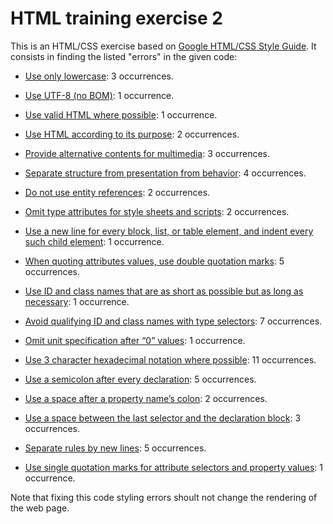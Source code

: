 # HTML training exercise 2

This is an HTML/CSS exercise based on [Google HTML/CSS Style Guide](https://google.github.io/styleguide/htmlcssguide.xml). It consists in
finding the listed "errors" in the given code:

* [Use only lowercase](https://google.github.io/styleguide/htmlcssguide.xml?showone=Capitalization#Capitalization): 3 occurrences.

* [Use UTF-8 (no BOM)](https://google.github.io/styleguide/htmlcssguide.xml?showone=Encoding#Encoding): 1 occurrence.

* [Use valid HTML where possible](https://google.github.io/styleguide/htmlcssguide.xml?showone=HTML_Validity#HTML_Validity): 1 occurrence.

* [Use HTML according to its purpose](https://google.github.io/styleguide/htmlcssguide.xml?showone=Semantics#Semantics): 2 occurrences.

* [Provide alternative contents for multimedia](https://google.github.io/styleguide/htmlcssguide.xml?showone=Multimedia_Fallback#Multimedia_Fallback): 3 occurrences.

* [Separate structure from presentation from behavior](https://google.github.io/styleguide/htmlcssguide.xml?showone=Separation_of_Concerns#Separation_of_Concerns): 4 occurrences.

* [Do not use entity references](https://google.github.io/styleguide/htmlcssguide.xml?showone=Entity_References#Entity_References): 2 occurrences.

* [Omit type attributes for style sheets and scripts](https://google.github.io/styleguide/htmlcssguide.xml?showone=type_Attributes#type_Attributes): 2 occurrences.

* [Use a new line for every block, list, or table element, and indent every such child element](https://google.github.io/styleguide/htmlcssguide.xml?showone=General_Formatting#General_Formatting): 1 occurrence.

* [When quoting attributes values, use double quotation marks](https://google.github.io/styleguide/htmlcssguide.xml?showone=HTML_Quotation_Marks#HTML_Quotation_Marks): 5 occurrences.

* [Use ID and class names that are as short as possible but as long as necessary](https://google.github.io/styleguide/htmlcssguide.xml?showone=ID_and_Class_Name_Style#ID_and_Class_Name_Style): 1 occurrence.

* [Avoid qualifying ID and class names with type selectors](https://google.github.io/styleguide/htmlcssguide.xml?showone=Type_Selectors#Type_Selectors): 7 occurrences.

* [Omit unit specification after “0” values](https://google.github.io/styleguide/htmlcssguide.xml?showone=Leading_0s#Leading_0s): 1 occurrence.

* [Use 3 character hexadecimal notation where possible](https://google.github.io/styleguide/htmlcssguide.xml?showone=Hexadecimal_Notation#Hexadecimal_Notation): 11 occurrences.

* [Use a semicolon after every declaration](https://google.github.io/styleguide/htmlcssguide.xml?showone=Declaration_Stops#Declaration_Stops): 5 occurrences.

* [Use a space after a property name’s colon](https://google.github.io/styleguide/htmlcssguide.xml?showone=Property_Name_Stops#Property_Name_Stops): 2 occurrences.

* [Use a space between the last selector and the declaration block](https://google.github.io/styleguide/htmlcssguide.xml?showone=Declaration_Block_Separation#Declaration_Block_Separation): 3 occurrences.

* [Separate rules by new lines](https://google.github.io/styleguide/htmlcssguide.xml?showone=Rule_Separation#Rule_Separation): 5 occurrences.

* [Use single quotation marks for attribute selectors and property values](https://google.github.io/styleguide/htmlcssguide.xml?showone=CSS_Quotation_Marks#CSS_Quotation_Marks): 1 occurrence.

Note that fixing this code styling errors shoult not change the rendering of
the web page.
